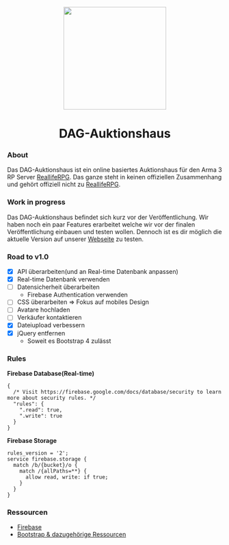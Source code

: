 <p align="center">
    <img src="https://files.dulliag.de/web/images/logo.jpg" width="240px" height="auto">
</p>

<h1 align="center"><strong>DAG-Auktionshaus</strong></h1>

### About

Das DAG-Auktionshaus ist ein online basiertes Auktionshaus für den Arma 3 RP Server [ReallifeRPG](https://realliferpg.de). Das ganze steht in keinen offiziellen Zusammenhang und gehört offiziell nicht zu [ReallifeRPG](https://realliferpg.de).

### Work in progress

Das DAG-Auktionshaus befindet sich kurz vor der Veröffentlichung. Wir haben noch ein paar Features erarbeitet welche wir vor der finalen Veröffentlichung einbauen und testen wollen. Dennoch ist es dir möglich die aktuelle Version auf unserer [Webseite](https://dulliag.de/Auktionen/) zu testen.

### Road to v1.0

- [x] API überarbeiten(und an Real-time Datenbank anpassen)
- [x] Real-time Datenbank verwenden
- [ ] Datensicherheit überarbeiten
  - Firebase Authentication verwenden
- [ ] CSS überarbeiten => Fokus auf mobiles Design
- [ ] Avatare hochladen
- [ ] Verkäufer kontaktieren
- [x] Dateiupload verbessern
- [x] jQuery entfernen
  - Soweit es Bootstrap 4 zulässt

### Rules

**Firebase Database(Real-time)**

```
{
  /* Visit https://firebase.google.com/docs/database/security to learn more about security rules. */
  "rules": {
    ".read": true,
    ".write": true
  }
}
```

**Firebase Storage**

```
rules_version = '2';
service firebase.storage {
  match /b/{bucket}/o {
    match /{allPaths=**} {
      allow read, write: if true;
    }
  }
}
```

### Ressourcen

- [Firebase](https://firebase.google.com)
- [Bootstrap & dazugehörige Ressourcen](https://getbootstrap.com/)
